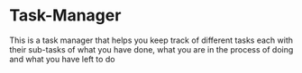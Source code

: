 # Task-Manager
This is a task manager that helps you keep track of different tasks each with their sub-tasks of what you have done, what you are in the process of doing and what you have left to do
